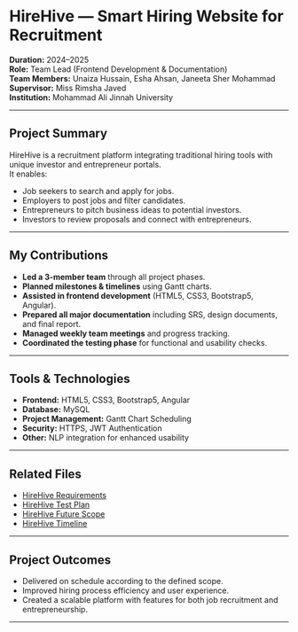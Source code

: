 # HireHive — Smart Hiring Website for Recruitment

**Duration:** 2024–2025  
**Role:** Team Lead (Frontend Development & Documentation)  
**Team Members:** Unaiza Hussain, Esha Ahsan, Janeeta Sher Mohammad  
**Supervisor:** Miss Rimsha Javed  
**Institution:** Mohammad Ali Jinnah University

---

## Project Summary
HireHive is a recruitment platform integrating traditional hiring tools with unique investor and entrepreneur portals.  
It enables:
- Job seekers to search and apply for jobs.
- Employers to post jobs and filter candidates.
- Entrepreneurs to pitch business ideas to potential investors.
- Investors to review proposals and connect with entrepreneurs.

---

## My Contributions
- **Led a 3-member team** through all project phases.
- **Planned milestones & timelines** using Gantt charts.
- **Assisted in frontend development** (HTML5, CSS3, Bootstrap5, Angular).
- **Prepared all major documentation** including SRS, design documents, and final report.
- **Managed weekly team meetings** and progress tracking.
- **Coordinated the testing phase** for functional and usability checks.

---

## Tools & Technologies
- **Frontend:** HTML5, CSS3, Bootstrap5, Angular
- **Database:** MySQL
- **Project Management:** Gantt Chart Scheduling
- **Security:** HTTPS, JWT Authentication
- **Other:** NLP integration for enhanced usability

---

## Related Files
- [HireHive Requirements](requirements.md)  
- [HireHive Test Plan](test_plan.md)
- [HireHive Future Scope](future_scope.md)
- [HireHive Timeline](timeline.md)  

---

## Project Outcomes
- Delivered on schedule according to the defined scope.
- Improved hiring process efficiency and user experience.
- Created a scalable platform with features for both job recruitment and entrepreneurship.

---
